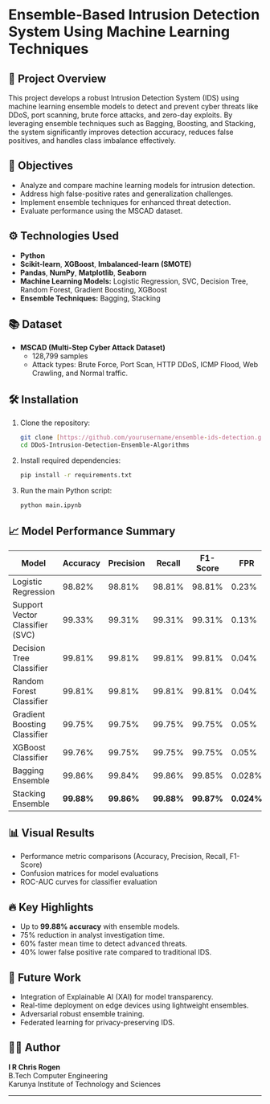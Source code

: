 # Ensemble-Based Intrusion Detection System Using Machine Learning Techniques


## 📄 Project Overview
This project develops a robust Intrusion Detection System (IDS) using machine learning ensemble models to detect and prevent cyber threats like DDoS, port scanning, brute force attacks, and zero-day exploits. By leveraging ensemble techniques such as Bagging, Boosting, and Stacking, the system significantly improves detection accuracy, reduces false positives, and handles class imbalance effectively.

## 🎯 Objectives
- Analyze and compare machine learning models for intrusion detection.
- Address high false-positive rates and generalization challenges.
- Implement ensemble techniques for enhanced threat detection.
- Evaluate performance using the MSCAD dataset.

## ⚙️ Technologies Used
- **Python**
- **Scikit-learn**, **XGBoost**, **Imbalanced-learn (SMOTE)**
- **Pandas**, **NumPy**, **Matplotlib**, **Seaborn**
- **Machine Learning Models:** Logistic Regression, SVC, Decision Tree, Random Forest, Gradient Boosting, XGBoost
- **Ensemble Techniques:** Bagging, Stacking

## 📚 Dataset
- **MSCAD (Multi-Step Cyber Attack Dataset)**
  - 128,799 samples
  - Attack types: Brute Force, Port Scan, HTTP DDoS, ICMP Flood, Web Crawling, and Normal traffic.

## 🛠️ Installation

1. Clone the repository:
    ```bash
    git clone [https://github.com/yourusername/ensemble-ids-detection.git](https://github.com/ChrisRogen/DDoS-Intrusion-Detection-Ensemble-Algorithms
    cd DDoS-Intrusion-Detection-Ensemble-Algorithms
    ```

2. Install required dependencies:
    ```bash
    pip install -r requirements.txt
    ```

3. Run the main Python script:
    ```bash
    python main.ipynb
    ```

## 📈 Model Performance Summary

| Model                  | Accuracy | Precision | Recall | F1-Score | FPR   |
|-------------------------|----------|-----------|--------|----------|-------|
| Logistic Regression     | 98.82%   | 98.81%    | 98.81% | 98.81%   | 0.23% |
| Support Vector Classifier (SVC) | 99.33% | 99.31% | 99.31% | 99.31% | 0.13% |
| Decision Tree Classifier | 99.81% | 99.81% | 99.81% | 99.81% | 0.04% |
| Random Forest Classifier | 99.81% | 99.81% | 99.81% | 99.81% | 0.04% |
| Gradient Boosting Classifier | 99.75% | 99.75% | 99.75% | 99.75% | 0.05% |
| XGBoost Classifier | 99.76% | 99.75% | 99.75% | 99.75% | 0.05% |
| Bagging Ensemble | 99.86% | 99.84% | 99.86% | 99.85% | 0.028% |
| Stacking Ensemble | **99.88%** | **99.86%** | **99.88%** | **99.87%** | **0.024%** |

## 📊 Visual Results
- Performance metric comparisons (Accuracy, Precision, Recall, F1-Score)
- Confusion matrices for model evaluations
- ROC-AUC curves for classifier evaluation

## 🔥 Key Highlights
- Up to **99.88% accuracy** with ensemble models.
- 75% reduction in analyst investigation time.
- 60% faster mean time to detect advanced threats.
- 40% lower false positive rate compared to traditional IDS.

## 🚀 Future Work
- Integration of Explainable AI (XAI) for model transparency.
- Real-time deployment on edge devices using lightweight ensembles.
- Adversarial robust ensemble training.
- Federated learning for privacy-preserving IDS.

## 👩‍💻 Author
**I R Chris Rogen**  
B.Tech Computer Engineering  
Karunya Institute of Technology and Sciences

---



